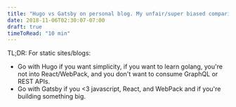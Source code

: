 ```yaml
---
title: "Hugo vs Gatsby on personal blog. My unfair/super biased comparison"
date: 2018-11-06T02:30:07-07:00
draft: true
timeToRead: "10 min"
---
```


TL;DR: For static sites/blogs:
- Go with Hugo if you want simplicity, if you want to learn golang, you're not into React/WebPack, and you don't want to consume GraphQL or REST APIs.
- Go with Gatsby if you <3 javascript, React, and WebPack and if you're building something big.


